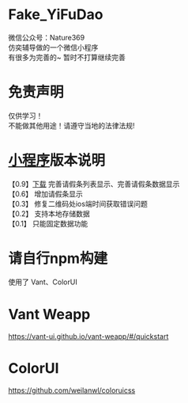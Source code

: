 # Fake_YiFuDao
微信公众号：Nature369   
仿奕辅导做的一个微信小程序   
有很多为完善的~ 暂时不打算继续完善   

# 免责声明   
仅供学习！   
不能做其他用途！请遵守当地的法律法规!


# [小程序](https://github.com/Eoyz369/Fake_YiFuDao/tree/main/Wechat_Mini_Program)版本说明  
【0.9】[下载](https://github.com/Eoyz369/Fake_YiFuDao/releases/tag/V0.9)
完善请假条列表显示、完善请假条数据显示   
【0.6】
增加请假条显示   
【0.3】
修复二维码处ios端时间获取错误问题  
【0.2】
支持本地存储数据  
【0.1】
只能固定数据功能

# 请自行npm构建
使用了 Vant、ColorUI
# Vant Weapp
https://vant-ui.github.io/vant-weapp/#/quickstart
# ColorUI
https://github.com/weilanwl/coloruicss


